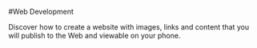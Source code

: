 #Web Development

Discover how to create a website with images, links and content that you will publish to the Web and viewable on your phone.